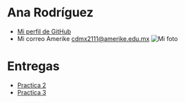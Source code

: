 # Ana Rodríguez
- [Mi perfil de GitHub](https://github.com/AnaRB29)
- Mi correo Amerike cdmx2111@amerike.edu.mx
![Mi foto](https://camo.githubusercontent.com/175b7d03e6e6f4cb8e5807d63a3334ba0df516e6e5e4d6daaf7062af911a826d/68747470733a2f2f6d656469612e646973636f72646170702e6e65742f6174746163686d656e74732f313032323532373537333031333536353537312f313032323532373630323631363936373233302f494d475f32303232303932325f3130313832352e6a70673f77696474683d393231266865696768743d363330)

# Entregas 

- [Practica 2](Practica2.md)
- [Practica 3](https://docs.google.com/spreadsheets/d/1cPbNKjnJHjOCWng0SvBGv5lUCiuTOdFp/edit?usp=sharing&ouid=109254495419660562071&rtpof=true&sd=true)
